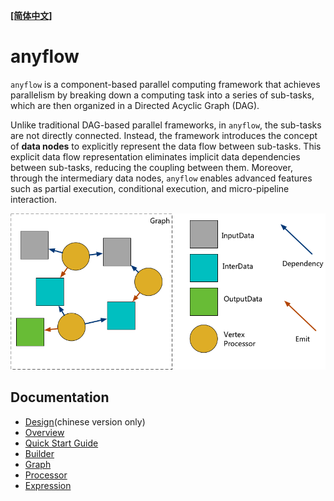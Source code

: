 **[[简体中文]](README.zh-cn.md)**

# anyflow

`anyflow` is a component-based parallel computing framework that achieves parallelism by breaking down a computing task into a series of sub-tasks, which are then organized in a Directed Acyclic Graph (DAG).

Unlike traditional DAG-based parallel frameworks, in `anyflow`, the sub-tasks are not directly connected. Instead, the framework introduces the concept of **data nodes** to explicitly represent the data flow between sub-tasks. This explicit data flow representation eliminates implicit data dependencies between sub-tasks, reducing the coupling between them. Moreover, through the intermediary data nodes, `anyflow` enables advanced features such as partial execution, conditional execution, and micro-pipeline interaction.

![anyflow logic](images/anyflow_logic.png)

## Documentation

- [Design](design.pdf)(chinese version only)
- [Overview](overview.en.md)
- [Quick Start Guide](quick_start.md)
- [Builder](builder.md)
- [Graph](graph.md)
- [Processor](processor.md)
- [Expression](expression.md)
